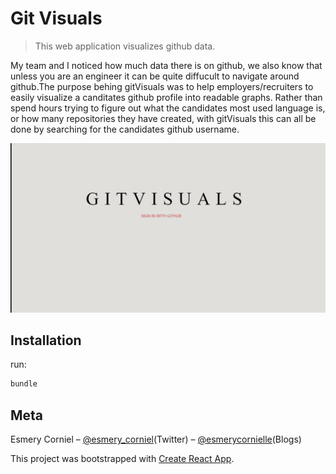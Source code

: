# Git Visuals
> This web application visualizes github data.


My team and I noticed how much data there is on github, we also know that unless you are an engineer it can be quite diffucult to navigate around github.The purpose behing gitVisuals was to help employers/recruiters to easily visualize a canditates github profile into readable graphs. Rather than spend hours trying to figure out what the candidates most used language is, or how many repositories they have created, with gitVisuals this can all be done by searching for the candidates github username.

![](app/assets/images/login.png)

## Installation

run:

```sh
bundle
```

## Meta

Esmery Corniel – [@esmery_corniel](https://twitter.com/esmery_corniel)(Twitter) – [@esmerycornielle](https://medium.com/@esmerycornielle)(Blogs)

This project was bootstrapped with [Create React App](https://github.com/facebookincubator/create-react-app).





